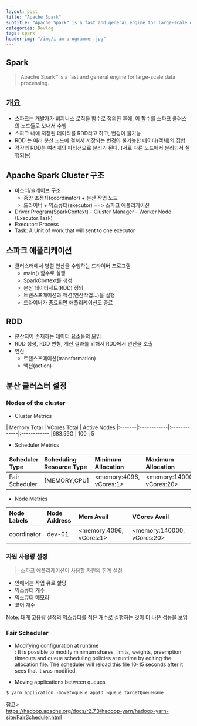 ```yaml
---
layout: post
title: "Apache Spark"
subtitle: "Apache Spark™ is a fast and general engine for large-scale data processing."
categories: Devlog
tags: spark
header-img: "/img/i-am-programmer.jpg"
---
```


## Spark
> Apache Spark™ is a fast and general engine for large-scale data processing.

## 개요
* 스파크는 개발자가 비지니스 로직을 함수로 정의한 후에, 이 함수를 스파크 클러스의 노드들로 보내서 수행
* 스파크 내에 저장된 데이타를 RDD라고 하고, 변경이 불가능
* RDD 는 여러 분산 노드에 걸쳐서 저장되는 변경이 불가능한 데이타(객체)의 집합
* 각각의 RDD는 여러개의 파티션으로 분리가 된다. (서로 다른 노드에서 분리되서 실행되는)

## Apache Spark Cluster 구조 
* 마스터/슬레이브 구조
  * 중앙 조정자(coordinator) + 분산 작업 노드
  * 드라이버 + 익스큐터(executor) ==> 스파크 애플리케이션
* Driver Program(SparkContext) - Cluster Manager - Worker Node (Executor:Task)
* Executor: Process
* Task: A Unit of work that will sent to one executor

## 스파크 애플리케이션
* 클러스터에서 병렬 연산을 수행하는 드라이버 프로그램
  - main() 함수로 실행
  - SparkContext를 생성
  - 분산 데이터세트(RDD) 정의
  - 트랜스포메이션과 액션(연산작업...)을 실행
  - 드라이버가 종료되면 애플리케이션도 종료

## RDD 

* 분산되어 존재하는 데이터 요소들의 모임
* RDD 생성, RDD 변형, 계산 결과를 위해서 RDD에서 연산을 호출
* 연산
  * 트랜스포메이션(transformation)
  * 액션(action)

## 분산 클러스터 설정

### Nodes of the cluster

* Cluster Metrics

| Memory Total | VCores Total | Active Nodes
|:-------|:------------|:-------------|:------------
|683.59G | 100 | 5

* Scheduler Metrics   

| Scheduler Type | Scheduling Resource Type | Minimum Allocation | Maximum Allocation 
|:---------------|:-------------------------|:-------------------|:------------------
| Fair Scheduler | [MEMORY,CPU] | <memory:4096, vCores:1> | <memory:140000, vCores:20> 

* Node Metrics   

| Node Labels | Node Address | Mem Avail | VCores Avail 
|:------------|:-------------|:----------|:------------
| coordinator | dev-01 | <memory:4096, vCores:1> | <memory:140000, vCores:20> 


### 자원 사용량 설정
> 스파크 애플리케이션이 사용할 자원의 한계 설정

   * 얀에서는 작업 큐로 할당
   * 익스큐터 개수
   * 익스큐터 메모리
   * 코어 개수

Note: 대개 고용량 설정의 익스큐터를 적은 개수로 실행하는 것이 더 나은 성능을 보임

### Fair Scheduler

* Modifying configuration at runtime  
: It is possible to modify minimum shares, limits, weights, preemption timeouts and queue scheduling policies at runtime by editing the allocation file. The scheduler will reload this file 10-15 seconds after it sees that it was modified.

* Moving applications between queues

```
$ yarn application -movetoqueue appID -queue targetQueueName
```

참고>  
https://hadoop.apache.org/docs/r2.7.3/hadoop-yarn/hadoop-yarn-site/FairScheduler.html